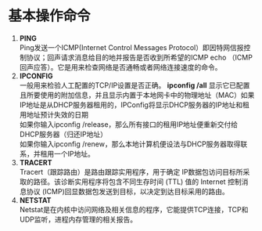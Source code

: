 基本操作命令
======================

1. **PING**  
Ping发送一个ICMP(Internet Control Messages Protocol）即因特网信报控制协议；回声请求消息给目的地并报告是否收到所希望的ICMP echo （ICMP回声应答）。它是用来检查网络是否通畅或者网络连接速度的命令。
2. **IPCONFIG**  
 一般用来检验人工配置的TCP/IP设置是否正确。  **ipconfig /all**   显示它已配置且所要使用的附加信息，并且显示内置于本地网卡中的物理地址（MAC）如果IP地址是从DHCP服务器租用的，IPConfig将显示DHCP服务器的IP地址和租用地址预计失效的日期  
如果你输入ipconfig /release，那么所有接口的租用IP地址便重新交付给DHCP服务器（归还IP地址）  
如果你输入ipconfig /renew，那么本地计算机便设法与DHCP服务器取得联系，并租用一个IP地址。
3. **TRACERT**  
Tracert（跟踪路由）是路由跟踪实用程序，用于确定 IP数据包访问目标所采取的路径。该诊断实用程序将包含不同生存时间 (TTL) 值的 Internet 控制消息协议 (ICMP)回显数据包发送到目标，以决定到达目标采用的路由。
4. **NETSTAT**  
Netstat是在内核中访问网络及相关信息的程序，它能提供TCP连接，TCP和UDP监听，进程内存管理的相关报告。
